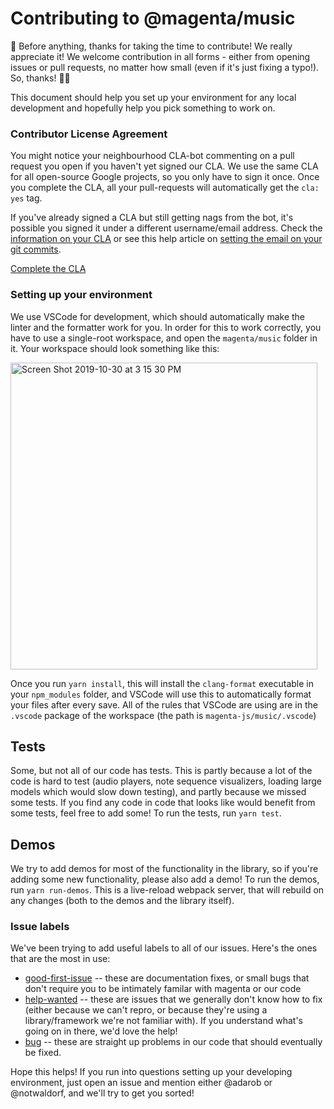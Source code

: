 # Contributing to @magenta/music

🎉 Before anything, thanks for taking the time to contribute! We really appreciate it!
We welcome contribution in all forms - either from opening issues or pull requests,
no matter how small (even if it's just fixing a typo!). So, thanks! 🙌💕

This document should help you set up your environment for any local development and
hopefully help you pick something to work on.

### Contributor License Agreement

You might notice your neighbourhood CLA-bot commenting on a pull request you
open if you haven't yet signed our CLA. We use the same CLA for all open-source
Google projects, so you only have to sign it once. Once you complete the CLA,
all your pull-requests will automatically get the `cla: yes` tag.

If you've already signed a CLA but still getting nags from the bot, it's possible
you signed it under a different username/email address. Check the [information on your CLA](https://cla.developers.google.com/clas) or see this help article on [setting the email on your git commits](https://help.github.com/articles/setting-your-email-in-git/).

[Complete the CLA](https://cla.developers.google.com/clas)

### Setting up your environment
We use VSCode for development, which should automatically make the linter and
the formatter work for you. In order for this to work correctly, you have to
use a single-root workspace, and open the `magenta/music` folder in it. Your
workspace should look something like this:

<img width="491" alt="Screen Shot 2019-10-30 at 3 15 30 PM" src="https://user-images.githubusercontent.com/1369170/67903164-20db0900-fb28-11e9-8961-2b55b2eefe03.png">

Once you run `yarn install`, this will install the `clang-format` executable
in your `npm_modules` folder, and VSCode will use this to automatically format
your files after every save. All of the rules that VSCode are using are in the
`.vscode` package of the workspace (the path is `magenta-js/music/.vscode`)

## Tests
Some, but not all of our code has tests. This is partly because a lot of
the code is hard to test (audio players, note sequence visualizers, loading large
models which would slow down testing), and partly because we missed some tests.
If you find any code in code that looks like would benefit from some tests,
feel free to add some! To run the tests, run `yarn test`.

## Demos
We try to add demos for most of the functionality in the library, so if
you're adding some new functionality, please also add a demo! To run the demos,
run `yarn run-demos`. This is a live-reload webpack server, that will rebuild
on any changes (both to the demos and the library itself).

### Issue labels
We've been trying to add useful labels to all of our issues. Here's the
ones that are the most in use:
- [good-first-issue](https://github.com/tensorflow/magenta-js/issues?q=is%3Aissue+is%3Aopen+label%3A%22good+first+issue%22) -- these are documentation fixes, or small
bugs that don't require you to be intimately familar with magenta or our code
- [help-wanted](https://github.com/tensorflow/magenta-js/issues?q=is%3Aissue+is%3Aopen+label%3A%22help+wanted%22) -- these are issues that we generally don't know
how to fix (either because we can't repro, or because they're using a library/framework
we're not familiar with). If you understand what's going on in there, we'd love
the help!
- [bug](https://github.com/tensorflow/magenta-js/issues?q=is%3Aissue+is%3Aopen+label%3Abug) --
these are straight up problems in our code that should eventually be fixed.

Hope this helps! If you run into questions setting up your developing environment,
just open an issue and mention either @adarob or @notwaldorf, and we'll try to get
you sorted!
